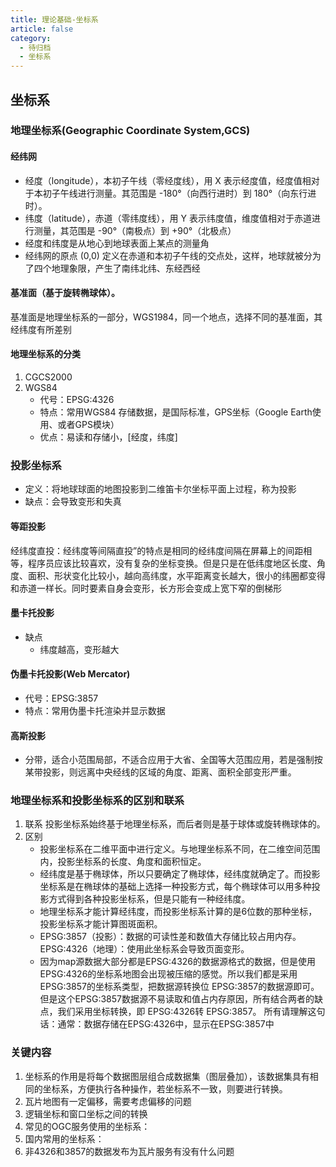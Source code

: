 ```yaml
---
title: 理论基础-坐标系
article: false
category:
  - 待归档
  - 坐标系
---
```

## 坐标系
### 地理坐标系(Geographic Coordinate System,GCS)
#### 经纬网
- 经度（longitude），本初子午线（零经度线），用 X 表示经度值，经度值相对于本初子午线进行测量。其范围是 -180°（向西行进时）到 180°（向东行进时）。
- 纬度（latitude），赤道（零纬度线），用 Y 表示纬度值，维度值相对于赤道进行测量，其范围是 -90°（南极点）到 +90°（北极点）
- 经度和纬度是从地心到地球表面上某点的测量角
- 经纬网的原点 (0,0) 定义在赤道和本初子午线的交点处，这样，地球就被分为了四个地理象限，产生了南纬北纬、东经西经
#### 基准面（基于旋转椭球体）。
基准面是地理坐标系的一部分，WGS1984，同一个地点，选择不同的基准面，其经纬度有所差别
#### 地理坐标系的分类
1. CGCS2000
2. WGS84
   - 代号：EPSG:4326
   - 特点：常用WGS84 存储数据，是国际标准，GPS坐标（Google Earth使用、或者GPS模块）
   - 优点：易读和存储小，[经度，纬度]
  
### 投影坐标系
- 定义：将地球球面的地图投影到二维笛卡尔坐标平面上过程，称为投影
- 缺点：会导致变形和失真
#### 等距投影
经纬度直投：经纬度等间隔直投”的特点是相同的经纬度间隔在屏幕上的间距相等，程序员应该比较喜欢，没有复杂的坐标变换。但是只是在低纬度地区长度、角度、面积、形状变化比较小，越向高纬度，水平距离变长越大，很小的纬圈都变得和赤道一样长。同时要素自身会变形，长方形会变成上宽下窄的倒梯形
#### 墨卡托投影
- 缺点
    - 纬度越高，变形越大
#### 伪墨卡托投影(Web Mercator)
- 代号：EPSG:3857
- 特点：常用伪墨卡托渲染并显示数据
#### 高斯投影
- 分带，适合小范围局部，不适合应用于大省、全国等大范围应用，若是强制按某带投影，则远离中央经线的区域的角度、距离、面积全部变形严重。

### 地理坐标系和投影坐标系的区别和联系
1. 联系
投影坐标系始终基于地理坐标系，而后者则是基于球体或旋转椭球体的。
1. 区别
   - 投影坐标系在二维平面中进行定义。与地理坐标系不同，在二维空间范围内，投影坐标系的长度、角度和面积恒定。
   - 经纬度是基于椭球体，所以只要确定了椭球体，经纬度就确定了。而投影坐标系是在椭球体的基础上选择一种投影方式，每个椭球体可以用多种投影方式得到各种投影坐标系，但是只能有一种经纬度。
   - 地理坐标系才能计算经纬度，而投影坐标系计算的是6位数的那种坐标，投影坐标系才能计算图斑面积。 
   - EPSG:3857（投影）：数据的可读性差和数值大存储比较占用内存。EPSG:4326（地理）：使用此坐标系会导致页面变形。
   - 因为map源数据大部分都是EPSG:4326的数据源格式的数据，但是使用EPSG:4326的坐标系地图会出现被压缩的感觉。所以我们都是采用 EPSG:3857的坐标系类型，把数据源转换位 EPSG:3857的数据源即可。但是这个EPSG:3857数据源不易读取和值占内存原因，所有结合两者的缺点，我们采用坐标转换，即 EPSG:4326转 EPSG:3857。 所有请理解这句话：通常：数据存储在EPSG:4326中，显示在EPSG:3857中

### 关键内容
1. 坐标系的作用是将每个数据图层组合成数据集（图层叠加），该数据集具有相同的坐标系，方便执行各种操作，若坐标系不一致，则要进行转换。
2. 瓦片地图有一定偏移，需要考虑偏移的问题
3. 逻辑坐标和窗口坐标之间的转换
4. 常见的OGC服务使用的坐标系：
5. 国内常用的坐标系：
6. 非4326和3857的数据发布为瓦片服务有没有什么问题
